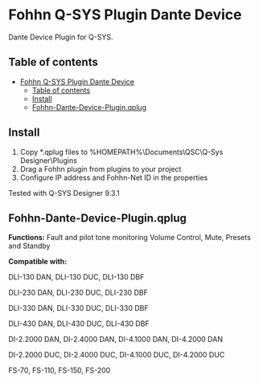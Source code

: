# Fohhn Q-SYS Plugin Dante Device
Dante Device Plugin for Q-SYS.

## Table of contents
- [Fohhn Q-SYS Plugin Dante Device](#fohhn-q-sys-plugin-dante-device)
	- [Table of contents](#table-of-contents)
	- [Install](#install)
	- [Fohhn-Dante-Device-Plugin.qplug](#fohhn-dante-device-pluginqplug)


## Install 
1. Copy *.qplug files to %HOMEPATH%\Documents\QSC\Q-Sys Designer\Plugins
2. Drag a Fohhn plugin from plugins to your project
3. Configure IP address and Fohhn-Net ID in the properties

Tested with Q-SYS Designer 9.3.1

## Fohhn-Dante-Device-Plugin.qplug
**Functions:**
Fault and pilot tone monitoring
Volume Control, Mute, Presets and Standby

**Compatible with:**

DLI-130 DAN, DLI-130 DUC, DLI-130 DBF

DLI-230 DAN, DLI-230 DUC, DLI-230 DBF

DLI-330 DAN, DLI-330 DUC, DLI-330 DBF

DLI-430 DAN, DLI-430 DUC, DLI-430 DBF

DI-2.2000 DAN, DI-2.4000 DAN, DI-4.1000 DAN, DI-4.2000 DAN

DI-2.2000 DUC, DI-2.4000 DUC, DI-4.1000 DUC, DI-4.2000 DUC

FS-70, FS-110, FS-150, FS-200